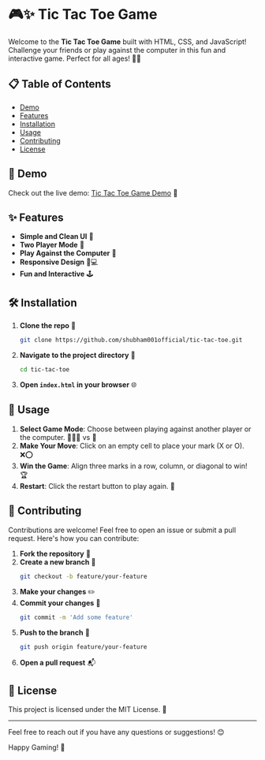 # 🎮✨ Tic Tac Toe Game

Welcome to the **Tic Tac Toe Game** built with HTML, CSS, and JavaScript! Challenge your friends or play against the computer in this fun and interactive game. Perfect for all ages! 🥳🚀

## 📋 Table of Contents

- [Demo](#-demo)
- [Features](#-features)
- [Installation](#-installation)
- [Usage](#-usage)
- [Contributing](#-contributing)
- [License](#-license)

## 🎥 Demo

Check out the live demo: [Tic Tac Toe Game Demo](#) 🔗

## ✨ Features

- **Simple and Clean UI** 🎨
- **Two Player Mode** 👥
- **Play Against the Computer** 🤖
- **Responsive Design** 📱💻
- **Fun and Interactive** 🕹️

## 🛠️ Installation

1. **Clone the repo** 📂
    ```bash
    git clone https://github.com/shubham001official/tic-tac-toe.git
    ```

2. **Navigate to the project directory** 📁
    ```bash
    cd tic-tac-toe
    ```

3. **Open `index.html` in your browser** 🌐

## 🚀 Usage

1. **Select Game Mode**: Choose between playing against another player or the computer. 🧑‍🤝‍🧑 vs 🤖
2. **Make Your Move**: Click on an empty cell to place your mark (X or O). ❌⭕
3. **Win the Game**: Align three marks in a row, column, or diagonal to win! 🏆
4. **Restart**: Click the restart button to play again. 🔄

## 🤝 Contributing

Contributions are welcome! Feel free to open an issue or submit a pull request. Here's how you can contribute:

1. **Fork the repository** 🍴
2. **Create a new branch** 🌿
    ```bash
    git checkout -b feature/your-feature
    ```
3. **Make your changes** ✏️
4. **Commit your changes** 💾
    ```bash
    git commit -m 'Add some feature'
    ```
5. **Push to the branch** 🚀
    ```bash
    git push origin feature/your-feature
    ```
6. **Open a pull request** 📬

## 📄 License

This project is licensed under the MIT License. 📜

---

Feel free to reach out if you have any questions or suggestions! 😊

Happy Gaming! 🎉

